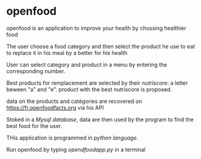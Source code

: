 # openfood

openfood is an application to improve your health by chossing healthier food

The user choose a food category and then select the product he use to eat to replace it in his meal by a better for his health

User can select category and product in a menu by entering the corresponding number.

Best products for remplacement are selected by their _*nutriscore*_: a letter beween "a" and "e".
product with the best nutriscore is proposed.

data on the products and catégories are recovered on https://fr.openfoodfacts.org via his API

Stoked in a _*Mysql database*_, data are then used by the program to find the best food for the user.

THis application is programmed in _*python language*_.

Run openfood by typing _*opendfoodapp.py*_ in a terminal
